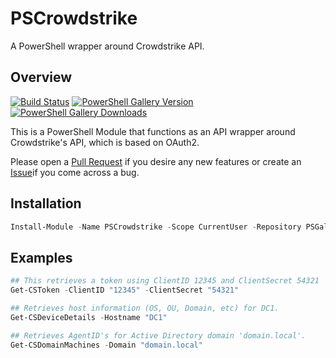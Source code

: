 # PSCrowdstrike

A PowerShell wrapper around Crowdstrike API.

## Overview

[![Build Status](https://dev.azure.com/jwmoss/PSCrowdstrike/_apis/build/status/jwmoss.PSCrowdstrike?branchName=master)](https://dev.azure.com/jwmoss/PSCrowdstrike/_build/latest?definitionId=1&branchName=master)
[![PowerShell Gallery Version](https://img.shields.io/powershellgallery/v/PSCrowdstrike.svg)](https://www.powershellgallery.com/packages/PSCrowdstrike)
[![PowerShell Gallery Downloads](https://img.shields.io/powershellgallery/dt/PSCrowdstrike.svg)](https://www.powershellgallery.com/packages/PSCrowdstrike)

This is a PowerShell Module that functions as an API wrapper around Crowdstrike's API, which
is based on OAuth2.

Please open a [Pull Request](https://github.com/jwmoss/PSCrowdstrike/blob/master/.github/PULL_REQUEST_TEMPLATE.md) if you desire any new features or create an [Issue](https://github.com/jwmoss/PSCrowdstrike/blob/master/.github/ISSUE_TEMPLATE.md)if you come across a bug.

## Installation

```powershell
Install-Module -Name PSCrowdstrike -Scope CurrentUser -Repository PSGallery
```

## Examples

```powershell
## This retrieves a token using ClientID 12345 and ClientSecret 54321
Get-CSToken -ClientID "12345" -ClientSecret "54321"

## Retrieves host information (OS, OU, Domain, etc) for DC1.
Get-CSDeviceDetails -Hostname "DC1"

## Retrieves AgentID's for Active Directory domain 'domain.local'.
Get-CSDomainMachines -Domain "domain.local"
```
